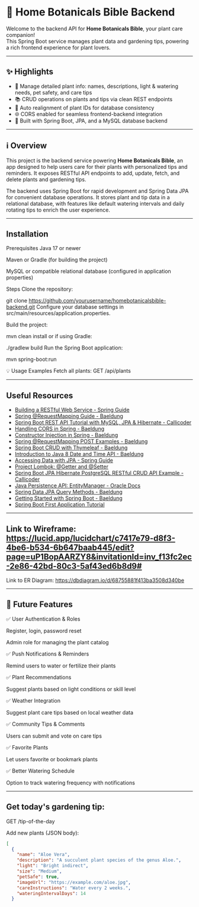 # 🌿 Home Botanicals Bible Backend

Welcome to the backend API for **Home Botanicals Bible**, your plant care companion!  
This Spring Boot service manages plant data and gardening tips, powering a rich frontend experience for plant lovers.

---

## ✨ Highlights

- 🌱 Manage detailed plant info: names, descriptions, light & watering needs, pet safety, and care tips  
- 📚 CRUD operations on plants and tips via clean REST endpoints  
- 🔄 Auto realignment of plant IDs for database consistency  
- 🌐 CORS enabled for seamless frontend-backend integration  
- 🚀 Built with Spring Boot, JPA, and a MySQL database backend  

---

## ℹ️ Overview

This project is the backend service powering **Home Botanicals Bible**, an app designed to help users care for their plants with personalized tips and reminders. It exposes RESTful API endpoints to add, update, fetch, and delete plants and gardening tips.

The backend uses Spring Boot for rapid development and Spring Data JPA for convenient database operations. It stores plant and tip data in a relational database, with features like default watering intervals and daily rotating tips to enrich the user experience.

---

## Installation
Prerequisites
Java 17 or newer

Maven or Gradle (for building the project)

MySQL or compatible relational database (configured in application properties)

Steps
Clone the repository:


git clone https://github.com/yourusername/homebotanicalsbible-backend.git
Configure your database settings in src/main/resources/application.properties.

Build the project:


mvn clean install
or if using Gradle:


./gradlew build
Run the Spring Boot application:


mvn spring-boot:run


💡 Usage Examples
Fetch all plants:
GET /api/plants

---

## Useful Resources

- [Building a RESTful Web Service - Spring Guide](https://spring.io/guides/gs/rest-service/)
- [Spring @RequestMapping Guide - Baeldung](https://www.baeldung.com/spring-requestmapping)
- [Spring Boot REST API Tutorial with MySQL, JPA & Hibernate - Callicoder](https://www.callicoder.com/spring-boot-rest-api-tutorial-with-mysql-jpa-hibernate/)
- [Handling CORS in Spring - Baeldung](https://www.baeldung.com/spring-cors)
- [Constructor Injection in Spring - Baeldung](https://www.baeldung.com/constructor-injection-in-spring)
- [Spring @RequestMapping POST Examples - Baeldung](https://www.baeldung.com/spring-requestmapping#post)
- [Spring Boot CRUD with Thymeleaf - Baeldung](https://www.baeldung.com/spring-boot-crud-thymeleaf)
- [Introduction to Java 8 Date and Time API - Baeldung](https://www.baeldung.com/java-8-date-time-intro#localdate)
- [Accessing Data with JPA - Spring Guide](https://spring.io/guides/gs/accessing-data-jpa)
- [Project Lombok: @Getter and @Setter](https://projectlombok.org/features/GetterSetter)
- [Spring Boot JPA Hibernate PostgreSQL RESTful CRUD API Example - Callicoder](https://www.callicoder.com/spring-boot-jpa-hibernate-postgresql-restful-crud-api-example/)
- [Java Persistence API: EntityManager - Oracle Docs](https://docs.oracle.com/javaee/7/api/javax/persistence/EntityManager.html)
- [Spring Data JPA Query Methods - Baeldung](https://www.baeldung.com/spring-data-jpa-query)
- [Getting Started with Spring Boot - Baeldung](https://www.baeldung.com/spring-boot-start)
- [Spring Boot First Application Tutorial](https://docs.spring.io/spring-boot/tutorial/first-application/index.html#getting-started.first-application)

---

## Link to Wireframe: https://lucid.app/lucidchart/c7417e79-d8f3-4be6-b534-6b647baab445/edit?page=uP1BopAARZY8&invitationId=inv_f13fc2ec-2e86-42bd-80c3-5af43ed6b8d9#

Link to ER Diagram: https://dbdiagram.io/d/68755881f413ba3508d340be

---

## 🌟 Future Features

✅ User Authentication & Roles

Register, login, password reset

Admin role for managing the plant catalog

✅ Push Notifications & Reminders

Remind users to water or fertilize their plants

✅ Plant Recommendations

Suggest plants based on light conditions or skill level

✅ Weather Integration

Suggest plant care tips based on local weather data

✅ Community Tips & Comments

Users can submit and vote on care tips

✅ Favorite Plants

Let users favorite or bookmark plants

✅ Better Watering Schedule

Option to track watering frequency with notifications

---

## Get today's gardening tip:
GET /tip-of-the-day

Add new plants (JSON body):
```json
[
  {
    "name": "Aloe Vera",
    "description": "A succulent plant species of the genus Aloe.",
    "light": "Bright indirect",
    "size": "Medium",
    "petSafe": true,
    "imageUrl": "https://example.com/aloe.jpg",
    "careInstructions": "Water every 2 weeks.",
    "wateringIntervalDays": 14
  }

